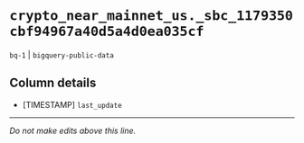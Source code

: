 # `crypto_near_mainnet_us._sbc_1179350cbf94967a40d5a4d0ea035cf`
`bq-1` | `bigquery-public-data`

## Column details
* [TIMESTAMP] `last_update`

-------------------------------------------------------------------------------
*Do not make edits above this line.*
